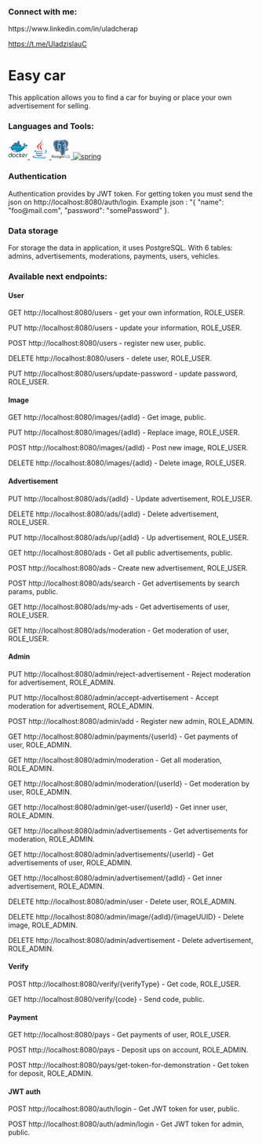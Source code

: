 <h3 align="left">Connect with me:</h3>
<p align="left">
  https://www.linkedin.com/in/uladcherap
  
  https://t.me/UladzislauC
</p>

# Easy car
This application allows you to find a car for buying or place your own advertisement for selling.


<h3 align="left">Languages and Tools:</h3>
<p align="left"> <a href="https://www.docker.com/" target="_blank" rel="noreferrer"> <img src="https://raw.githubusercontent.com/devicons/devicon/master/icons/docker/docker-original-wordmark.svg" alt="docker" width="40" height="40"/> </a> <a href="https://www.java.com" target="_blank" rel="noreferrer"> <img src="https://raw.githubusercontent.com/devicons/devicon/master/icons/java/java-original.svg" alt="java" width="40" height="40"/> </a> <a href="https://www.postgresql.org" target="_blank" rel="noreferrer"> <img src="https://raw.githubusercontent.com/devicons/devicon/master/icons/postgresql/postgresql-original-wordmark.svg" alt="postgresql" width="40" height="40"/> </a> <a href="https://spring.io/" target="_blank" rel="noreferrer"> <img src="https://www.vectorlogo.zone/logos/springio/springio-icon.svg" alt="spring" width="40" height="40"/> </a> </p>

<h3 align="left">Authentication</h3>
Authentication provides by JWT token. For getting token you must send the json on http://localhost:8080/auth/login. Example json : "{
  "name": "foo@mail.com",
  "password": "somePassword"
}.

<h3 align="left">Data storage</h3>
For storage the data in application, it uses PostgreSQL. With 6 tables: admins,
advertisements,
moderations,
payments,
users,
vehicles.


<h3 align="left">Available next endpoints:</h3>
<h4 align="left">User</h4>

GET http://localhost:8080/users - get your own information, ROLE_USER.

PUT http://localhost:8080/users - update your information, ROLE_USER.

POST http://localhost:8080/users - register new user, public.

DELETE http://localhost:8080/users - delete user,  ROLE_USER.

PUT http://localhost:8080/users/update-password - update password, ROLE_USER.

<h4 align="left">Image</h4>


GET
 http://localhost:8080/images/{adId} - 
Get image, public.


PUT
 http://localhost:8080/images/{adId} - 
Replace image,  ROLE_USER.


POST
 http://localhost:8080/images/{adId} - 
Post new image,  ROLE_USER.


DELETE
 http://localhost:8080/images/{adId} - 
Delete image,  ROLE_USER.

<h4 align="left">Advertisement</h4>



PUT
 http://localhost:8080/ads/{adId} - 
Update advertisement,  ROLE_USER.


DELETE
 http://localhost:8080/ads/{adId} - 
Delete advertisement,  ROLE_USER.


PUT
 http://localhost:8080/ads/up/{adId} - 
Up advertisement,  ROLE_USER.


GET
 http://localhost:8080/ads - 
Get all public advertisements, public.


POST
 http://localhost:8080/ads - 
Create new advertisement,  ROLE_USER.


POST
 http://localhost:8080/ads/search - 
Get advertisements by search params, public.


GET
 http://localhost:8080/ads/my-ads - 
Get advertisements of user,  ROLE_USER.


GET
 http://localhost:8080/ads/moderation - 
Get moderation of user,  ROLE_USER.


<h4 align="left">Admin</h4>


PUT
 http://localhost:8080/admin/reject-advertisement - 
Reject moderation for advertisement,  ROLE_ADMIN.


PUT
 http://localhost:8080/admin/accept-advertisement - 
Accept moderation for advertisement,  ROLE_ADMIN.


POST
 http://localhost:8080/admin/add - 
Register new admin,  ROLE_ADMIN.


GET
 http://localhost:8080/admin/payments/{userId} - 
Get payments of user,  ROLE_ADMIN.


GET
 http://localhost:8080/admin/moderation - 
Get all moderation,  ROLE_ADMIN.


GET
 http://localhost:8080/admin/moderation/{userId} - 
Get moderation by user,  ROLE_ADMIN.


GET
 http://localhost:8080/admin/get-user/{userId} - 
Get inner user,  ROLE_ADMIN.


GET
 http://localhost:8080/admin/advertisements - 
Get advertisements for moderation,  ROLE_ADMIN.


GET
 http://localhost:8080/admin/advertisements/{userId} - 
Get advertisements of user,  ROLE_ADMIN.


GET
 http://localhost:8080/admin/advertisement/{adId} - 
Get inner advertisement,  ROLE_ADMIN.


DELETE
 http://localhost:8080/admin/user - 
Delete user,  ROLE_ADMIN.


DELETE
 http://localhost:8080/admin/image/{adId}/{imageUUID} - 
Delete image,  ROLE_ADMIN.


DELETE
 http://localhost:8080/admin/advertisement - 
Delete advertisement,  ROLE_ADMIN.

<h4 align="left">Verify</h4>




POST
 http://localhost:8080/verify/{verifyType} - 
Get code,  ROLE_USER.


GET
 http://localhost:8080/verify/{code} - 
Send code, public.

<h4 align="left">Payment</h4>



GET
 http://localhost:8080/pays - 
Get payments of user, ROLE_USER.


POST
 http://localhost:8080/pays - 
Deposit ups on account, ROLE_ADMIN.


POST
 http://localhost:8080/pays/get-token-for-demonstration - 
Get token for deposit, ROLE_ADMIN.


<h4 align="left">JWT auth</h4>

POST
 http://localhost:8080/auth/login - 
Get JWT token for user, public.


POST
 http://localhost:8080/auth/admin/login - 
Get JWT token for admin, public.
